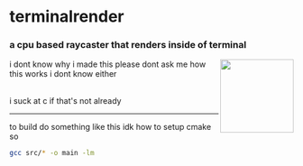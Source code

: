 # terminalrender
### a cpu based raycaster that renders inside of terminal

<img src="assets/skirtgospinny.gif" width="130px" align="right">

i dont know why i made this please dont ask me how this works i dont know either

<br>
i suck at c if that's not already

---

to build do something like this idk how to setup cmake so
```bash
gcc src/* -o main -lm
```